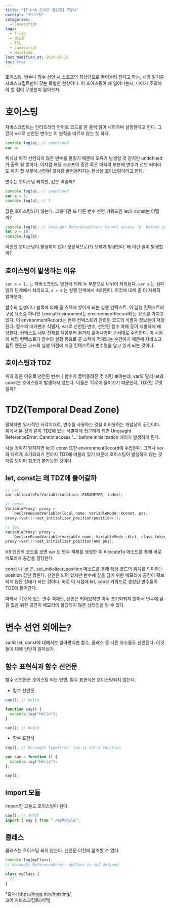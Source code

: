 ```yaml
---
title: "[F-Lab 모각코 챌린지] 7일차"
excerpt: "호이스팅"
categories:
  - Javascript
tags:
  - f-lab
  - 에프랩
  - TIL
  - Javascript
  - Hoisting
last_modified_at: 2023-05-26
toc: true
---
```


호이스팅. 변수나 함수 선언 시 스코프의 최상단으로 끌어올려 진다고 하는, 내가 알기론 자바스크립트만이 갖는 특별한 현상이다. 이 호이스팅이 왜 일어나는지, 나아가 주의해야 할 점이 무엇인지 알아보자.

# 호이스팅

자바스크립트는 인터프리터 언어로 코드를 한 줄씩 읽어 내려가며 실행한다고 한다. 그런데 var로 선언된 변수는 이 원칙을 따르지 않는 듯 하다.

```javascript
console.log(a); // undefined
var a;
```

위치상 아직 선언되지 않은 변수를 불렀기 때문에 오류가 발생할 것 같지만 undefined가 출력 될 뿐이다. 이처럼 해당 스코프의 중간 혹은 마지막 부분에 변수가 선언 되더라도 마치 첫 부분에 선언된 것처럼 끌어올려지는 현상을 호이스팅이라고 한다.

변수는 호이스팅 되지만, 값은 어떨까?

```javascript
console.log(a); // undefined
var a = 1;
console.log(a); // 1
```

값은 호이스팅되지 않는다. 그렇다면 또 다른 변수 선언 키워드인 let과 const는 어떨까?

```javascript
console.log(b); // Uncaught ReferenceError: Cannot access 'b' before initialization
let b = 10;
console.log(b);
```

이번엔 호이스팅이 발생하지 않아 정상적으로(?) 오류가 발생한다. 왜 이런 일이 발생할까?

## 호이스팅이 발생하는 이유

`var a = 1;` 는 자바스크립트 엔진에 의해 두 부분으로 나뉘어 처리된다. `var a` 는 컴파일러 단계에서 처리되고, `a = 2` 는 실행 단계에서 처리된다. 이것에 대해 좀 더 자세히 알아보자.

함수의 실행이나 블록에 의해 콜 스택에 쌓이게 되는 실행 컨텍스트. 이 실행 컨텍스트의 구성 요소중 하나인 LexicalEnvironment는 environmentRecord라는 요소를 가지고 있다. 이 environmentRecord는 현재 컨텍스트와 관련된 코드의 식별자 정보들이 저장된다. 함수의 매개변수 식별자, var로 선언된 변수, 선언된 함수 자체 등이 식별자에 해당한다. 컨텍스트 내부 전체를 처음부터 끝까지 훑어나가며 순서대로 수집한다. 이 시점이 해당 컨텍스트가 함수의 실행 등으로 콜 스택에 적재되는 순간이기 때문에 자바스크립트 엔진은 코드의 실행 이전에 해당 컨텍스트의 변수명을 알고 있게 되는 것이다.

## 호이스팅과 TDZ

위와 같은 이유로 선언된 변수나 함수가 끌어올려진 것 처럼 보이는데, var와 달리 let과 const는 호이스팅이 발생하지 않는다. 이들은 TDZ에 들어가기 때문인데, TDZ란 무엇일까?

# TDZ(Temporal Dead Zone)

말하자만 일시적인 사각지대로, 변수를 사용하는 것을 비허용하는 개념상의 공간이다. 위에서 본 것과 같이 TDZ에 있는 식별자에 접근하게 되면 Uncaught ReferenceError: Cannot access '...' before initialization 에러가 발생하게 된다.

사실 정확히 말하자면 let과 const 또한 environmentRecord에 수집된다. 그러나 var와 다르게 초기화되기 전까지 TDZ에 머물러 있기 때문에 호이스팅이 발생하지 않는 것 처럼 보이며 참조가 불가능한 것이다.

## let, const는 왜 TDZ에 들어갈까

```cpp
// var
var->AllocateTo(VariableLocation::PARAMETER, index);

// const
VariableProxy* proxy =
    DeclareBoundVariable(local_name, VariableMode::kConst, pos);
proxy->var()->set_initializer_position(position());

// let
VariableProxy* proxy =
    DeclareBoundVariable(variable_name, VariableMode::kLet, class_token_pos);
proxy->var()->set_initializer_position(end_pos);
```

V8 엔진의 코드를 보면 var 는 변수 객체를 생성한 후 AllocateTo 메소드를 통해 바로 메모리에 공간을 할당한다.

const 나 let 은, set_initializer_position 메소드를 통해 해당 코드의 위치를 의미하는 position 값만 정한다. 선언은 되어 있지만 변수에 값을 담기 위한 메모리에 공간이 확보되지 않은 상태가 되는 것이다. 바로 이 시점에 let, const 키워드로 생성된 변수들이 TDZ에 들어간다.

따라서 TDZ에 있는 변수 객체란, 선언은 되어있지만 아직 초기화되지 않아서 변수에 담길 값을 위한 공간이 메모리에 할당되지 않은 상태임을 알 수 있다.

# 변수 선언 외에는?

var와 let, const에 대해서는 알아봤지만 함수, 클래스 등 다른 요소들도 선언된다. 이것들에 대해 간단히 알아보자.

## 함수 표현식과 함수 선언문

함수 선언문은 호이스팅 되는 반면, 함수 표현식은 호이스팅되지 않는다.

- 함수 선언문

```javascript
say(); // Hello

function say() {
  console.log("Hello");
}

say(); // Hello
```

- 함수 표현식

```javascript
say(); // Uncaught TypeError: say is not a function

var say = function () {
  console.log("Hello");
};

say();
```

## import 모듈

import한 모듈도 호이스팅이 된다.

```javascript
say(); // 동작함
import { say } from "./myModule";
```

## 클래스

클래스는 호이스팅 되지 않는다. 선언문 이전에 참조할 수 없다.

```javascript
console.log(myClass);
// Uncaught ReferenceError: myClass is not defined

class myClass {
  //
}
```

\*출처: <https://ingg.dev/hoisting/>  
코어 자바스크립트(서적)
